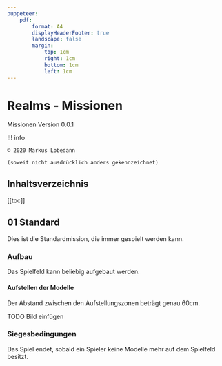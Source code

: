 ```yaml
---
puppeteer:
    pdf:
        format: A4
        displayHeaderFooter: true
        landscape: false
        margin:
            top: 1cm
            right: 1cm
            bottom: 1cm
            left: 1cm
---
```


# Realms - Missionen

Missionen Version 0.0.1

!!! info

    © 2020 Markus Lobedann
    
    (soweit nicht ausdrücklich anders gekennzeichnet)

## Inhaltsverzeichnis

[[toc]]

## 01 Standard

Dies ist die Standardmission, die immer gespielt werden kann.

### Aufbau

Das Spielfeld kann beliebig aufgebaut werden.

#### Aufstellen der Modelle

Der Abstand zwischen den Aufstellungszonen beträgt genau 60cm.

TODO Bild einfügen

### Siegesbedingungen

Das Spiel endet, sobald ein Spieler keine Modelle mehr auf dem Spielfeld besitzt.

